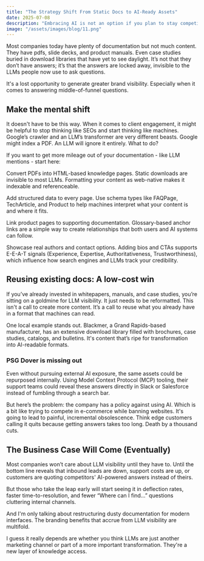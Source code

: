 ```yaml
---
title: "The Strategy Shift From Static Docs to AI-Ready Assets"
date: 2025-07-08
description: "Embracing AI is not an option if you plan to stay competitive"
image: "/assets/images/blog/11.png"
---
```

Most companies today have plenty of documentation but not much content. They have pdfs, slide decks, and product manuals. Even case studies buried in download libraries that have yet to see daylight. It’s not that they don’t have answers; it’s that the answers are locked away, invisible to the LLMs people now use to ask questions.

It's a lost opportunity to generate greater brand visibility. Especially when it comes to answering middle-of-funnel questions.

## Make the mental shift
It doesn't have to be this way. When it comes to client engagement, it might be helpful to stop thinking like SEOs and start thinking like machines. Google’s crawler and an LLM’s transformer are very different beasts. Google might index a PDF. An LLM will ignore it entirely. What to do?

If you want to get more mileage out of your documentation - like LLM mentions - start here:

Convert PDFs into HTML-based knowledge pages. Static downloads are invisible to most LLMs. Formatting your content as web-native makes it indexable and referenceable.

Add structured data to every page. Use schema types like FAQPage, TechArticle, and Product to help machines interpret what your content is and where it fits.

Link product pages to supporting documentation. Glossary-based anchor links are a simple way to create relationships that both users and AI systems can follow.

Showcase real authors and contact options. Adding bios and CTAs supports E-E-A-T signals (Experience, Expertise, Authoritativeness, Trustworthiness), which influence how search engines and LLMs track your credibility.

## Reusing existing docs: A low-cost win
If you’ve already invested in whitepapers, manuals, and case studies, you’re sitting on a goldmine for LLM visibility. It just needs to be reformatted. This isn't a call to create more content. It’s a call to reuse what you already have in a format that machines can read.

One local example stands out. Blackmer, a Grand Rapids-based manufacturer, has an extensive download library filled with brochures, case studies, catalogs, and bulletins. It's content that’s ripe for transformation into AI-readable formats.

### PSG Dover is missing out
Even without pursuing external AI exposure, the same assets could be repurposed internally. Using Model Context Protocol (MCP) tooling, their support teams could reveal these answers directly in Slack or Salesforce instead of fumbling through a search bar.

But here’s the problem: the company has a policy against using AI. Which is a bit like trying to compete in e-commerce while banning websites. It's going to lead to painful, incremental obsolescence. Think edge customers calling it quits because getting answers takes too long. Death by a thousand cuts.

## The Business Case Will Come (Eventually)
Most companies won’t care about LLM visibility until they have to. Until the bottom line reveals that inbound leads are down, support costs are up, or customers are quoting competitors' AI-powered answers instead of theirs.

But those who take the leap early will start seeing it in deflection rates, faster time-to-resolution, and fewer “Where can I find…” questions cluttering internal channels.

And I'm only talking about restructuring dusty documentation for modern interfaces. The branding benefits that accrue from LLM visibility are multifold.

I guess it really depends are whether you think LLMs are just another marketing channel or part of a more important transformation. They're a new layer of knowledge access.